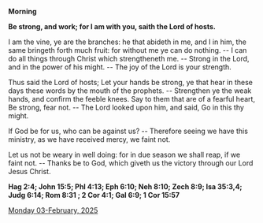 **Morning**

**Be strong, and work; for I am with you, saith the Lord of hosts.**
 
I am the vine, ye are the branches: he that abideth in me, and I in him, the same bringeth forth much fruit: for without me ye can do nothing. -- I can do all things through Christ which strengtheneth me. -- Strong in the Lord, and in the power of his might. -- The joy of the Lord is your strength.
 
Thus said the Lord of hosts; Let your hands be strong, ye that hear in these days these words by the mouth of the prophets. -- Strengthen ye the weak hands, and confirm the feeble knees. Say to them that are of a fearful heart, Be strong, fear not. -- The Lord looked upon him, and said, Go in this thy might.
 
If God be for us, who can be against us? -- Therefore seeing we have this ministry, as we have received mercy, we faint not.
 
Let us not be weary in well doing: for in due season we shall reap, if we faint not. -- Thanks be to God, which giveth us the victory through our Lord Jesus Christ.  

**Hag 2:4; John 15:5; Phl 4:13; Eph 6:10; Neh 8:10; Zech 8:9; Isa 35:3,4; Judg 6:14; Rom 8:31 ; 2 Cor 4:1; Gal 6:9; 1 Cor 15:57**

[Monday 03-February, 2025](https://t.me/daily_light)
